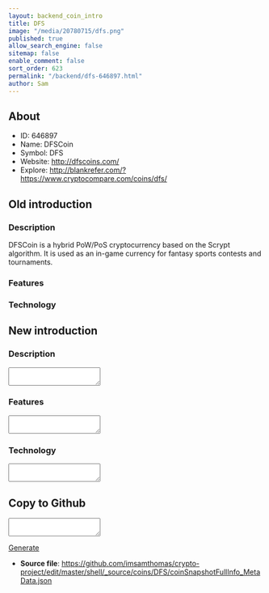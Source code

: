 ```yaml
---
layout: backend_coin_intro
title: DFS
image: "/media/20780715/dfs.png"
published: true
allow_search_engine: false
sitemap: false
enable_comment: false
sort_order: 623
permalink: "/backend/dfs-646897.html"
author: Sam
---
```


## About

- ID: 646897
- Name: DFSCoin
- Symbol: DFS
- Website: http://dfscoins.com/
- Explore: http://blankrefer.com/?https://www.cryptocompare.com/coins/dfs/


## Old introduction

### Description

<p>DFSCoin is a hybrid PoW/PoS cryptocurrency based on the Scrypt algorithm. It is used as an in-game currency for fantasy sports contests and tournaments.</p>

### Features


### Technology




## New introduction


### Description
<textarea id="meta_description" name="description"></textarea>

### Features
<textarea id="meta_features" name="features"></textarea>

### Technology
<textarea id="meta_technology" name="technology"></textarea>


## Copy to Github

<textarea id="coinsnapshotfullinfo_metadata"></textarea>

<a href="#gen" onclick="generateMetaDatJson()">Generate</a>

- **Source file**: <a href="https://github.com/imsamthomas/crypto-project/edit/master/shell/_source/coins/DFS/coinSnapshotFullInfo_MetaData.json">https://github.com/imsamthomas/crypto-project/edit/master/shell/_source/coins/DFS/coinSnapshotFullInfo_MetaData.json</a>

